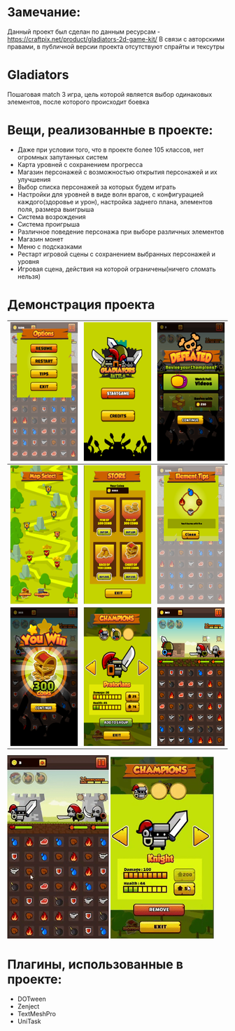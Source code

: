 # Замечание:
Данный проект был сделан по данным ресурсам - https://craftpix.net/product/gladiators-2d-game-kit/
В связи с авторскими правами, в публичной версии проекта отсутствуют спрайты и тексутры

# Gladiators
Пошаговая match 3 игра, цель которой является выбор одинаковых элементов, после которого происходит боевка  

# Вещи, реализованные в проекте:
* Даже при условии того, что в проекте более 105 классов, нет огромных запутанных систем
* Карта уровней с сохранением прогресса
* Магазин персонажей с возможностью открытия персонажей и их улучшения
* Выбор списка персонажей за которых будем играть 
* Настройки для уровней в виде волн врагов, с конфигурацией каждого(здоровье и урон), настройка заднего плана, элементов поля, размера выигрыша 
* Система возрождения 
* Система проигрыша
* Различное поведение персонажа при выборе различных элементов
* Магазин монет
* Меню с подсказками
* Рестарт игровой сцены с сохранением выбранных персонажей и уровня
* Игровая сцена, действия на которой ограничены(ничего сломать нельзя) 

# Демонстрация проекта
| <img src="Demo/settings.PNG" alt="settings" width="175" height="316" />  | <img src="Demo/start.PNG" alt="start" width="175" height="316" />  | <img src="Demo/defeated.PNG" alt="defeated" width="175" height="316" />  |
| :------------ |:---------------:| -----:|
| <img src="Demo/map.PNG" alt="map" width="175" height="316" />      | <img src="Demo/store.PNG" alt="store" width="175" height="316" /> | <img src="Demo/tips.PNG" alt="tips" width="175" height="316" /> |
| <img src="Demo/win.PNG" alt="win" width="175" height="316" />    | <img src="Demo/choose.PNG" alt="choose" width="175" height="316" />       |   <img src="Demo/game.PNG" alt="game" width="175" height="316" /> |


<p align="left">
  <img src="Demo/gameplay.gif" alt="gameplay" />
  <img src="Demo/shop.gif" alt="gameplay" />
</p>

# Плагины, использованные в проекте:
* DOTween
* Zenject
* TextMeshPro
* UniTask
